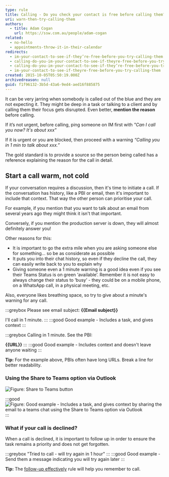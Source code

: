 ```yaml
---
type: rule
title: Calling - Do you check your contact is free before calling them?
uri: warn-then-try-calling-them
authors:
  - title: Adam Cogan
    url: https://ssw.com.au/people/adam-cogan
related:
  - no-hello
  - appointments-throw-it-in-their-calendar
redirects:
  - im-your-contact-to-see-if-they’re-free-before-you-try-calling-them
  - calling-do-you-im-your-contact-to-see-if-theyre-free-before-you-try-calling-them
  - calling-do-you-im-your-contact-to-see-if-they’re-free-before-you-try-calling-them
  - im-your-contact-to-see-if-theyre-free-before-you-try-calling-them
created: 2015-10-05T05:50:19.000Z
archivedreason: null
guid: f1f96132-3b5d-43a6-9ed4-aed16f885875
---
```

It can be very jarring when somebody is called out of the blue and they are not expecting it. They might be deep in a task or talking to a client and by calling them their focus gets disrupted. Even better, **mention the reason** before calling.

If it’s not urgent, before calling, ping someone on IM first with *"Can I call you now? It's about xxx"*

If it is urgent or you are blocked, then proceed with a warning *“Calling you in 1 min to talk about xxx.”*

The gold standard is to provide a source so the person being called has a reference explaining the reason for the call in detail.

<!--endintro-->

## Start a call warm, not cold

If your conversation requires a discussion, then it's time to initiate a call. If the conversation has history, like a PBI or email, then it's important to include that context. That way the other person can prioritise your call. 

For example, if you mention that you want to talk about an email from several years ago they might think it isn't that important.

Conversely, if you mention the production server is down, they will almost definitely answer you!

Other reasons for this:

* It is important to go the extra mile when you are asking someone else for something… so be as considerate as possible
* It puts you into their chat history, so even if they decline the call, they can easily write back to you to explain why
* Giving someone even a 1 minute warning is a good idea even if you see their Teams Status is on green ‘available’. Remember it is not easy to always change their status to ‘busy’ - they could be on a mobile phone, on a WhatsApp call, in a physical meeting, etc.

Also, everyone likes breathing space, so try to give about a minute's warning for any call.

:::greybox
Please see email subject: **{{Email subject}}**  

I'll call in 1 minute.
:::
:::good
Good example - Includes a task, and gives context
:::

:::greybox
Calling in 1 minute. See the PBI:

**{{URL}}**
:::
:::good
Good example - Includes context and doesn't leave anyone waiting
:::

**Tip:** For the example above, PBIs often have long URLs. Break a line for better readability.

### Using the Share to Teams option via Outlook

![Figure: Share to Teams button](share-to-teams-outlook-button.png)

:::good
![Figure: Good example - Includes a task, and gives context by sharing the email to a teams chat using the Share to Teams option via Outlook](share-to-teams.png)
:::

### What if your call is declined?

When a call is declined, it is important to follow up in order to ensure the task remains a priority and does not get forgotten.

:::greybox
"Tried to call - will try again in 1 hour"
:::
:::good
Good example - Send them a message indicating you will try again later
:::

**Tip:** The [follow-up effectively](/follow-up-effectively) rule will help you remember to call. 
